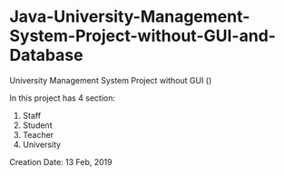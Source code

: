 # Java-University-Management-System-Project-without-GUI-and-Database
University Management System Project without GUI ()

In this project has 4 section:
1. Staff
2. Student
3. Teacher
4. University

Creation Date: 13 Feb, 2019
